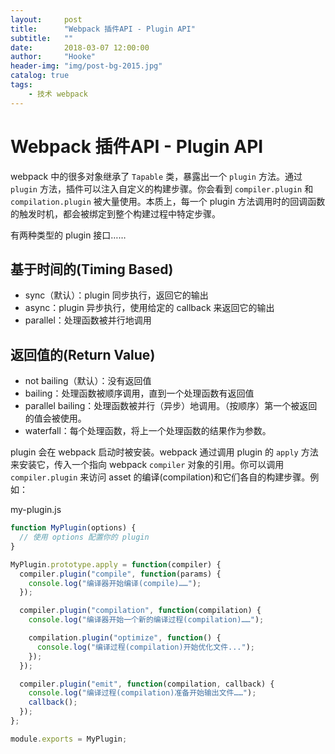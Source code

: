 ```yaml
---
layout:     post
title:      "Webpack 插件API - Plugin API"
subtitle:   ""
date:       2018-03-07 12:00:00
author:     "Hooke"
header-img: "img/post-bg-2015.jpg"
catalog: true
tags:
    - 技术 webpack
---
```


# Webpack 插件API - Plugin API
webpack 中的很多对象继承了 `Tapable` 类，暴露出一个 `plugin` 方法。通过 `plugin` 方法，插件可以注入自定义的构建步骤。你会看到 `compiler.plugin` 和 `compilation.plugin` 被大量使用。本质上，每一个 plugin 方法调用时的回调函数的触发时机，都会被绑定到整个构建过程中特定步骤。

有两种类型的 plugin 接口……

## 基于时间的(Timing Based)

* sync（默认）：plugin 同步执行，返回它的输出
* async：plugin 异步执行，使用给定的 callback 来返回它的输出
* parallel：处理函数被并行地调用

## 返回值的(Return Value)

* not bailing（默认）：没有返回值
* bailing：处理函数被顺序调用，直到一个处理函数有返回值
* parallel bailing：处理函数被并行（异步）地调用。（按顺序）第一个被返回的值会被使用。
* waterfall：每个处理函数，将上一个处理函数的结果作为参数。

plugin 会在 webpack 启动时被安装。webpack 通过调用 plugin 的 `apply` 方法来安装它，传入一个指向 webpack `compiler` 对象的引用。你可以调用 `compiler.plugin` 来访问 asset 的编译(compilation)和它们各自的构建步骤。例如：

my-plugin.js


```javascript
function MyPlugin(options) {
  // 使用 options 配置你的 plugin
}

MyPlugin.prototype.apply = function(compiler) {
  compiler.plugin("compile", function(params) {
    console.log("编译器开始编译(compile)……");
  });

  compiler.plugin("compilation", function(compilation) {
    console.log("编译器开始一个新的编译过程(compilation)……");

    compilation.plugin("optimize", function() {
      console.log("编译过程(compilation)开始优化文件...");
    });
  });

  compiler.plugin("emit", function(compilation, callback) {
    console.log("编译过程(compilation)准备开始输出文件……");
    callback();
  });
};

module.exports = MyPlugin;
```
